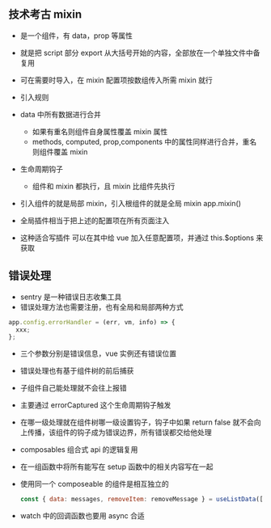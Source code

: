 ## 技术考古 mixin

- 是一个组件，有 data，prop 等属性
- 就是把 script 部分 export 从大括号开始的内容，全部放在一个单独文件中备复用
- 可在需要时导入，在 mixin 配置项按数组传入所需 mixin 就行

- 引入规则
- data 中所有数据进行合并
  - 如果有重名则组件自身属性覆盖 mixin 属性
  - methods, computed, prop,components 中的属性同样进行合并，重名则组件覆盖 mixin
- 生命周期钩子

  - 组件和 mixin 都执行，且 mixin 比组件先执行

- 引入组件的就是局部 mixin，引入根组件的就是全局 mixin app.mixin()
- 全局插件相当于把上述的配置项在所有页面注入
- 这种适合写插件 可以在其中给 vue 加入任意配置项，并通过 this.$options 来获取

## 错误处理

- sentry 是一种错误日志收集工具
- 错误处理方法也需要注册，也有全局和局部两种方式

```javascript
app.config.errorHandler = (err, vm, info) => {
  xxx;
};
```

- 三个参数分别是错误信息，vue 实例还有错误位置

- 错误处理也有基于组件树的前后捕获
- 子组件自己能处理就不会往上报错
- 主要通过 errorCaptured 这个生命周期钩子触发
- 在哪一级处理就在组件树哪一级设置钩子，钩子中如果 return false 就不会向上传播，该组件的钩子成为错误边界，所有错误都交给他处理

- composables 组合式 api 的逻辑复用

- 在一组函数中将所有能写在 setup 函数中的相关内容写在一起
- 使用同一个 composeable 的组件是相互独立的

  ```javascript
  const { data: messages, removeItem: removeMessage } = useListData([]);
  ```

- watch 中的回调函数也要用 async 合适
